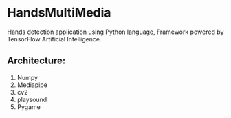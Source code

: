 # HandsMultiMedia
Hands detection application using Python language, Framework powered by TensorFlow Artificial Intelligence.


## Architecture:
1. Numpy
2. Mediapipe
3. cv2
4. playsound
5. Pygame
